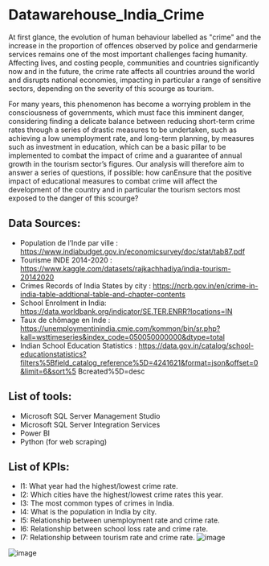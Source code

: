 # Datawarehouse_India_Crime
At first glance, the evolution of human behaviour labelled as "crime" and the increase in the proportion of offences observed by police and gendarmerie services remains one of the most important challenges facing humanity. Affecting lives, and costing people, communities and countries significantly now and in the future, the crime rate affects all countries around the world and disrupts national economies, impacting in particular a range of sensitive sectors, depending on the severity of this scourge as tourism.

For many years, this phenomenon has become a worrying problem in the consciousness of governments, which must face this imminent danger, considering finding a delicate balance between reducing short-term crime rates through a series of drastic measures to be undertaken, such as achieving a low unemployment rate, and long-term planning, by measures such as investment in education, which can be a basic pillar to be implemented to combat the impact of crime and a guarantee of annual growth in the tourism sector’s figures. Our analysis will therefore aim to answer a series of questions, if possible: how canEnsure that the positive impact of educational measures to combat crime will affect the development of the country and in particular the tourism sectors most exposed to the danger of this scourge?

## Data Sources:
- Population de l’Inde par ville :
https://www.indiabudget.gov.in/economicsurvey/doc/stat/tab87.pdf
- Tourisme INDE 2014-2020 :
https://www.kaggle.com/datasets/rajkachhadiya/india-tourism-20142020
- Crimes Records of India States by city :
https://ncrb.gov.in/en/crime-in-india-table-addtional-table-and-chapter-contents
- School Enrolment in India:
https://data.worldbank.org/indicator/SE.TER.ENRR?locations=IN
- Taux de chômage en Inde :
https://unemploymentinindia.cmie.com/kommon/bin/sr.php?kall=wsttimeseries&index_code=050050000000&dtype=total
- Indian School Education Statistics :
https://data.gov.in/catalog/school-educationstatistics?filters%5Bfield_catalog_reference%5D=4241621&format=json&offset=0&limit=6&sort%5 Bcreated%5D=desc

## List of tools:
- Microsoft SQL Server Management Studio
- Microsoft SQL Server Integration Services
- Power BI
- Python (for web scraping)

## List of KPIs:
- I1: What year had the highest/lowest crime rate.
- I2: Which cities have the highest/lowest crime rates this year.
- I3: The most common types of crimes in India.
- I4: What is the population in India by city.
- I5: Relationship between unemployment rate and crime rate.
- I6: Relationship between school loss rate and crime rate.
- I7: Relationship between tourism rate and crime rate.
![image](https://user-images.githubusercontent.com/75954544/212709155-1de6e814-43c1-4bf9-934c-7e5857b11896.png)

![image](https://user-images.githubusercontent.com/75954544/212709028-e5250a60-d910-4d41-b038-4921c880f9e8.png)

